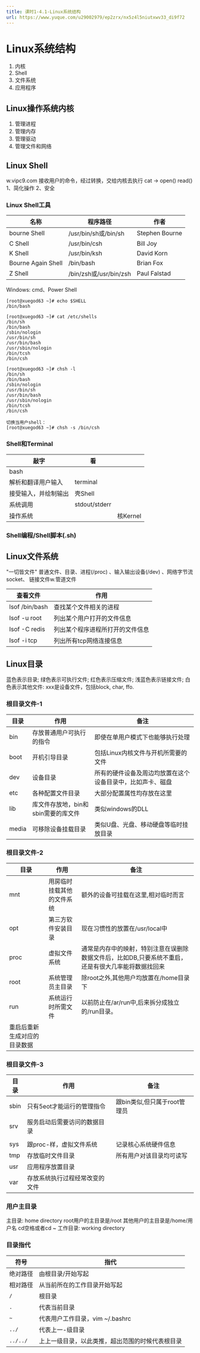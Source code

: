```yaml
---
title: 课时1-4.1-Linux系统结构
url: https://www.yuque.com/u29002979/ep2zrx/nx5z4l5niutxwv33_di9f72
---
```


<a name="eWhzn"></a>

# Linux系统结构

1. 内核
2. Shell
3. 文件系统
4. 应用程序

<a name="Spyfi"></a>

## Linux操作系统内核

1. 管理进程
2. 管理内存
3. 管理驱动
4. 管理文件和网络

<a name="GwWxj"></a>

## Linux Shell

w.vipc9.com
接收用户的命令，经过转换，交给内核去执行
cat -> open() read()
1、简化操作
2、安全 <a name="l6gbD"></a>

### Linux Shell工具

|  名称 |  程序路径  |  作者 |
| --- | --- | --- |
| bourne Shell | /usr/bin/sh或/bin/sh | Stephen Bourne |
| C Shell | /usr/bin/csh | Bill Joy |
| K Shell | /usr/bin/ksh | David Korn |
| Bourne Again Shell | /bin/bash | Brian Fox |
| Z Shell | /bin/zsh或/usr/bin/zsh | Paul Falstad |

Windows: cmd、Power Shell

```
[root@xuegod63 ~]# echo $SHELL
/bin/bash

[root@xuegod63 ~]# cat /etc/shells
/bin/sh
/bin/bash
/sbin/nologin
/usr/bin/sh
/usr/bin/bash
/usr/sbin/nologin
/bin/tcsh
/bin/csh

[root@xuegod63 ~]# chsh -l
/bin/sh
/bin/bash
/sbin/nologin
/usr/bin/sh
/usr/bin/bash
/usr/sbin/nologin
/bin/tcsh
/bin/csh

切换当用户shell：
[root@xuegod63 ~]# chsh -s /bin/csh

```

<a name="tXuWe"></a>

### Shell和Terminal

|  敲字     |  看 |   |
| --- | --- | --- |
| bash
解析和翻译用户输入 | terminal
接受输入，并绘制输出 | 壳Shell |
| 系统调用 | stdout/stderr |  |
| 操作系统 |  | 核Kernel |

<a name="Wdcbv"></a>

### Shell编程/Shell脚本(.sh)

<a name="nJ74C"></a>

## Linux文件系统

"一切皆文件"
普通文件、目录、进程(/proc) 、输入输出设备(/dev) 、网络字节流socket、 链接文件w.管道文件

| 查看文件 | 作用 |
| --- | --- |
| lsof /bin/bash | 查找某个文件相关的进程 |
| Isof -u root | 列出某个用户打开的文件信息 |
| Isof -C redis | 列出某个程序进程所打开的文件信息 |
| Isof -i tcp  | 列出所有tcp网络连接信息 |

<a name="wxcvg"></a>

## Linux目录

蓝色表示目录;
绿色表示可执行文件;
红色表示压缩文件;
浅蓝色表示链接文件;
白色表示其他文件:
xxx是设备文件，包括block, char, ffo.

<a name="AtizJ"></a>

### 根目录文件-1

|  目录 |  作用 |  备注 |
| --- | --- | --- |
| bin | 存放普通用户可执行的指令 | 即使在单用户模式下也能够执行处理 |
| boot | 开机引导目录 | 包括Linux内核文件与开机所需要的文件 |
| dev | 设备目录 | 所有的硬件设备及周边均放置在这个设备目录中，比如声卡、磁盘 |
| etc | 各种配置文件目录 | 大部分配置属性均存放在这里 |
| lib | 库文件存放地，bin和sbin需要的库文件 | 类似windows的DLL |
| media | 可移除设备挂载目录 | 类似U盘、光盘、移动硬盘等临时挂放目录 |

<a name="gPh9x"></a>

### 根目录文件-2

|  目录 |  作用 |  备注 |
| --- | --- | --- |
| mnt | 用房临时挂载其他的文件系统 | 额外的设备可挂载在这里,相对临时而言 |
| opt | 第三方软件安装目录 | 现在习惯性的放置在/usr/local中 |
| proc | 虚拟文件系统 | 通常是内存中的映射，特别注意在误删除数据文件后，比如DB,只要系统不重启，还是有很大几率能将数据找回来 |
| root | 系统管理员主目录 | 除root之外,其他用户均放置在/home目录下 |
| run | 系统运行时所需文件 | 以前防止在/ar/run中,后来拆分成独立的/run目录。
重启后重新生成对应的目录数据 |

<a name="vHPE8"></a>

### 根目录文件-3

|  目录 |  作用 |  备注 |
| --- | --- | --- |
| sbin | 只有5eot才能运行的管理指令 | 跟bin类似,但只属于root管理员 |
| srv | 服务启动后需要访问的数据目录 |&#x20;
&#x20;|
| sys | 跟proc-样，虚拟文件系统 | 记录核心系统硬件信息 |
| tmp | 存放临时文件目录 | 所有用户对该目录均可读写 |
| usr | 应用程序放置目录 |  |
| var | 存放系统执行过程经常改变的文件 |  |

<a name="AIrA3"></a>

### 用户主目录

主目录: home directory
root用户的主目录是/root
其他用户的主目录是/home/用户名
cd空格或者cd ~
工作目录: working directory

<a name="TRfgn"></a>

### 目录指代

|  符号 |  指代 |
| --- | --- |
| 绝对路径 | 由根目录/开始写起 |
| 相对路径 | 从当前所在的工作目录开始写起 |
| `/` | 根目录 |
| `.` | 代表当前目录 |
| `~` | 代表用户工作目录，vim ~/.bashrc |
| `../` | 代表上一-级目录 |
| `../../` | 上上一级目录，以此类推，超出范围的时候代表根目录 |
